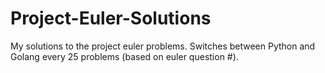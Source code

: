 # Project-Euler-Solutions
My solutions to the project euler problems. Switches between Python and Golang every 25 problems (based on euler question #). 
